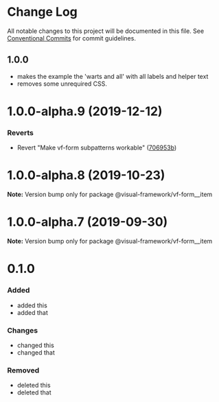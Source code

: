# Change Log

All notable changes to this project will be documented in this file.
See [Conventional Commits](https://conventionalcommits.org) for commit guidelines.

## 1.0.0

- makes the example the 'warts and all' with all labels and helper text
- removes some unrequired CSS.

# 1.0.0-alpha.9 (2019-12-12)

### Reverts

* Revert "Make vf-form subpatterns workable" ([706953b](https://github.com/visual-framework/vf-core/commit/706953b6fcfbbd1965d17b2ca082432af90ab752))





# 1.0.0-alpha.8 (2019-10-23)

**Note:** Version bump only for package @visual-framework/vf-form__item





# 1.0.0-alpha.7 (2019-09-30)

**Note:** Version bump only for package @visual-framework/vf-form__item













































































































































# 0.1.0

### Added
- added this
- added that

### Changes

- changed this
- changed that

### Removed

- deleted this
- deleted that
